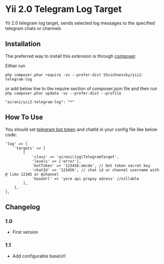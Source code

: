 # Yii 2.0 Telegram Log Target #

Yii 2.0 telegram log target, sends selected log messages to the specified telegram chats or channels

## Installation ##

The preferred way to install this extension is through [composer](http://getcomposer.org/download/).

Either run

```
php composer.phar require -vv --prefer-dist SSvishnevsky/yii2-telegram-log
```

or add below line to the require section of composer.json file and then run `php composer.phar update -vv --prefer-dist --profile`

```
"airani/yii2-telegram-log": "*"
```

## How To Use ##

 You should set [telegram bot token](https://core.telegram.org/bots#botfather) and chatId in your config file like below code:
```
'log' => [
    'targets' => [
        [
            'class' => 'airani\log\TelegramTarget',
            'levels' => ['error'],
            'botToken' => '123456:abcde', // bot token secret key
            'chatId' => '123456', // chat id or channel username with @ like 12345 or @channel
            'baseUrl' => 'yore api propxy adress' //nillable
        ],
    ],
],
```

## Changelog ##

### 1.0 ###
* First version

### 1.1 ###
* Add configurable baseUrl

